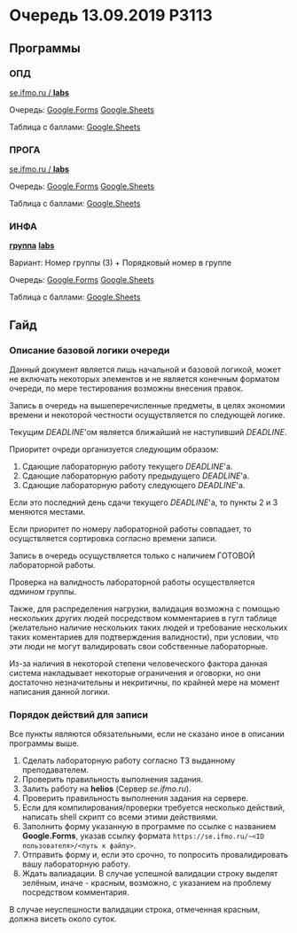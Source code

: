 # Очередь 13.09.2019 P3113
## Программы
### ОПД
[se.ifmo.ru / **labs**](https://se.ifmo.ru/courses/csbasics)

Очередь:
[Google.Forms](https://forms.gle/SKfjxeUmfTYufU7T8)
[Google.Sheets](https://docs.google.com/spreadsheets/d/105KoJydDBbiGeY7NfV06BM9oOAbNDfbekTVVR88vHmU/edit#gid=687538869)

Таблица с баллами:
[Google.Sheets](https://docs.google.com/spreadsheets/d/1IoYmjRQTEO3y4-HRJRub4JE6F_qRFgCHCFAPOa16YRM/edit#gid=237521947)

### ПРОГА
[se.ifmo.ru / **labs**](https://se.ifmo.ru/courses/programming)

Очередь:
[Google.Forms](https://forms.gle/ZAa6ShrxzsF7UUuB8)
[Google.Sheets](https://docs.google.com/spreadsheets/d/105KoJydDBbiGeY7NfV06BM9oOAbNDfbekTVVR88vHmU/edit#gid=239610275)

Таблица с баллами:
[Google.Sheets](https://docs.google.com/spreadsheets/d/1if0PncoLo2zVylvppUU4aDJC8cTeZEIymJ5ZxW9Pe10/edit?ts=5d78b0eb#gid=560546764)

### ИНФА
[**группа**](https://vk.com/club31201840)
[**labs**](https://books.ifmo.ru/file/pdf/2464.pdf) 

Вариант: Номер группы (3) + Порядковый номер в группе

Очередь:
[Google.Forms](https://forms.gle/47oi3oeNo7MzeocJ7)
[Google.Sheets](https://docs.google.com/spreadsheets/d/105KoJydDBbiGeY7NfV06BM9oOAbNDfbekTVVR88vHmU/edit#gid=1303886591)

Таблица с баллами:
[Google.Sheets](https://docs.google.com/spreadsheets/d/1a3L_CS_7c2I4e0JX7uvUYSNVqhAHGhgyWenguCQ6TP0/edit#gid=0)

## Гайд
### Описание базовой логики очереди
Данный документ является лишь начальной и базовой логикой, может не включать некоторых элементов и не является конечным форматом очереди, по мере тестирования возможны внесения правок. 

Запись в очередь на вышеперечисленные предметы, в целях экономии времени и некоторой честности осущуствляется по следующей логике.

Текущим *DEADLINE*'ом является ближайший не наступивший *DEADLINE*.

Приоритет очреди организуется следующим образом:
1. Сдающие лабораторную работу текущего *DEADLINE*'a.
2. Сдающие лабораторную работу предыдущего *DEADLINE*'a. 
3. Сдающие лабораторную работу следующего *DEADLINE*'a.

Если это последний день сдачи текущего *DEADLINE*'a, то пункты 2 и 3 меняются местами.

Если приоритет по номеру лабораторной работы совпадает, то осущствляется сортировка согласно времени записи.

Запись в очередь осущуствляется только с наличием ГОТОВОЙ лабораторной работы.

Проверка на валидность лабораторной работы осуществляется *админом* группы.

Также, для распределения нагрузки, валидация возможна с помощью нескольких других людей посредством комментариев в гугл таблице (желательно наличие нескольких таких людей и требование нескольких таких коментариев для подтверждения валидности), при условии, что эти люди не могут валидировать свои собственные лабораторные.

Из-за наличия в некоторой степени человеческого фактора данная система накладывает некоторые ограничения и оговорки, но они достаточно незначительны и некритичны, по крайней мере на момент написания данной логики.

### Порядок действий для записи
Все пункты являются обязательными, если не сказано иное в описании программы выше.

1. Сделать лабораторную работу согласно ТЗ выданному преподавателем.
2. Проверить правильность выполнения задания.
3. Залить работу на **helios** (Сервер *se.ifmo.ru*).
4. Проверить правильность выполнения задания на сервере.
5. Если для компилирования/проверки требуется несколько действий, написать shell скрипт со всеми этими действиями.
6. Заполнить форму указанную в программе по ссылке с названием **Google.Forms**, указав ссылку формата `https://se.ifmo.ru/~<ID пользователя>/<путь к файлу>`.
7. Отправить форму и, если это срочно, то попросить провалидировать вашу лабораторную работу.
8. Ждать валиадации. В случае успешной валидации строку выделят зелёным, иначе - красным, возможно, с указанием на проблему посредством комментария.

В случае неуспешности валидации строка, отмеченная красным, должна висеть около суток.
